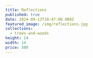 ```yaml
---
title: Reflections
published: true
date: 2024-09-12T10:47:00.000Z
featured_image: /img/reflections.jpg
collections:
  - trees-and-woods
height: 14
width: 14
price: 500
---
```

